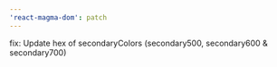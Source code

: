 ```yaml
---
'react-magma-dom': patch
---
```


fix: Update hex of secondaryColors (secondary500, secondary600 & secondary700)